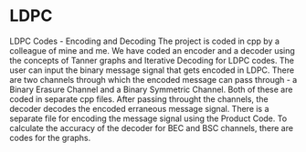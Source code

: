 # LDPC
LDPC Codes - Encoding and Decoding
The project is coded in cpp by a colleague of mine and me. 
We have coded an encoder and a decoder using the concepts of Tanner graphs and Iterative Decoding for LDPC codes. 
The user can input the binary message signal that gets encoded in LDPC.
There are two channels through which the encoded message can pass through - a Binary Erasure Channel and a Binary Symmetric Channel.
Both of these are coded in separate cpp files. 
After passing throught the channels, the decoder decodes the encoded erraneous message signal. 
There is a separate file for encoding the message signal using the Product Code. 
To calculate the accuracy of the decoder for BEC and BSC channels, there are codes for the graphs.
